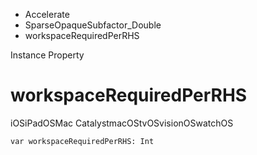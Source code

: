 

- Accelerate
- SparseOpaqueSubfactor_Double
-  workspaceRequiredPerRHS 

Instance Property

# workspaceRequiredPerRHS

iOSiPadOSMac CatalystmacOStvOSvisionOSwatchOS

``` source
var workspaceRequiredPerRHS: Int
```

